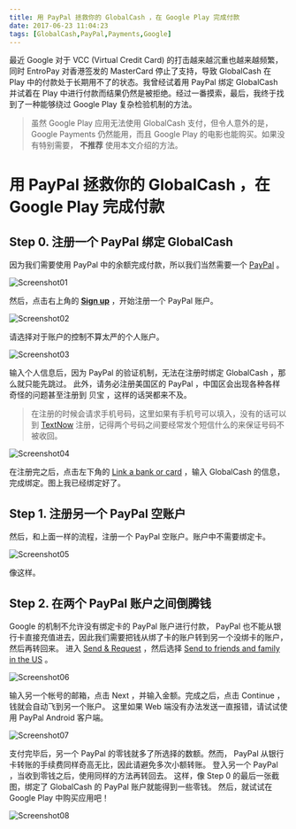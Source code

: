 ```yaml
---
title: 用 PayPal 拯救你的 GlobalCash ，在 Google Play 完成付款
date: 2017-06-23 11:04:23
tags: [GlobalCash,PayPal,Payments,Google]
---
```


最近 Google 对于 VCC (Virtual Credit Card) 的打击越来越沉重也越来越频繁，同时 EntroPay 对香港签发的 MasterCard 停止了支持，导致 GlobalCash 在 Play 中的付款处于长期用不了的状态。我曾经试着用 PayPal 绑定 GlobalCash 并试着在 Play 中进行付款而结果仍然是被拒绝。经过一番摸索，最后，我终于找到了一种能够绕过 Google Play 复杂检验机制的方法。
<!-- more -->
> 虽然 Google Play 应用无法使用 GlobalCash 支付，但令人意外的是， Google Payments 仍然能用，而且 Google Play 的电影也能购买。如果没有特别需要， **不推荐** 使用本文介绍的方法。

# 用 PayPal 拯救你的 GlobalCash ，在 Google Play 完成付款

## Step 0. 注册一个 PayPal 绑定 GlobalCash
因为我们需要使用 PayPal 中的余额完成付款，所以我们当然需要一个 [PayPal](https://paypal.com) 。

![Screenshot01](https://img.vim-cn.com/37/88d7b1ab50b28db57a6784208cbc6917431cbe.png)

然后，点击右上角的 [**Sign up**](https://www.paypal.com/us/webapps/mpp/account-selection) ，开始注册一个 PayPal 账户。

![Screenshot02](https://img.vim-cn.com/45/7fb1513e567324421c0e084668565f4ecf8e36.png)

请选择对于账户的控制不算太严的个人账户。

![Screenshot03](https://img.vim-cn.com/77/5fe0de7e849c1b913e0911f42ea28ef921ce53.png)

输入个人信息后，因为 PayPal 的验证机制，无法在注册时绑定 GlobalCash ，那么就只能先跳过。
此外，请务必注册美国区的 PayPal ，中国区会出现各种各样奇怪的问题甚至注册到 贝宝 ，这样的话哭都来不及。

> 在注册的时候会请求手机号码，这里如果有手机号可以填入，没有的话可以到 [TextNow](https://textnow.com) 注册，记得两个号码之间要经常发个短信什么的来保证号码不被收回。

![Screenshot04](https://img.vim-cn.com/bd/f6e3975be9c0466f6f1890f46cec3b0ac3ae75.png)

在注册完之后，点击左下角的 [Link a bank or card](https://www.paypal.com/myaccount/wallet) ，输入 GlobalCash 的信息，完成绑定。图上我已经绑定好了。

## Step 1. 注册另一个 PayPal 空账户 
然后，和上面一样的流程，注册一个 PayPal 空账户。账户中不需要绑定卡。

![Screenshot05](https://img.vim-cn.com/09/bc3de82469747a123d0dd561e206a8d67c9143.png)

像这样。

## Step 2. 在两个 PayPal 账户之间倒腾钱
Google 的机制不允许没有绑定卡的 PayPal 账户进行付款， PayPal 也不能从银行卡直接充值进去，因此我们需要把钱从绑了卡的账户转到另一个没绑卡的账户，然后再转回来。
进入 [Send & Request](https://www.paypal.com/myaccount/transfer) ，然后选择 [Send to friends and family in the US](https://www.paypal.com/myaccount/transfer/send) 。

![Screenshot06](https://img.vim-cn.com/5c/b8dadffb123dfba45282ac19fdf332818c7340.png)

输入另一个帐号的邮箱，点击 Next ，并输入金额。完成之后，点击 Continue ，钱就会自动飞到另一个账户。
这里如果 Web 端没有办法发送一直报错，请试试使用 PayPal Android 客户端。

![Screenshot07](https://img.vim-cn.com/a3/54140e5b976920dd0d812b22a9df481dfae8db.jpg)

支付完毕后，另一个 PayPal 的零钱就多了所选择的数额。然而，  PayPal 从银行卡转账的手续费同样奇高无比，因此请避免多次小额转账。
登入另一个 PayPal ，当收到零钱之后，使用同样的方法再转回去。
这样，像 Step 0 的最后一张截图，绑定了 GlobalCash 的 PayPal 账户就能得到一些零钱。
然后，就试试在 Google Play 中购买应用吧！

![Screenshot08](https://img.vim-cn.com/2a/a484695b905d9ec5141b6a07352e9cdacbab4d.jpg)